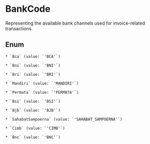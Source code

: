 # BankCode

Representing the available bank channels used for invoice-related transactions.


## Enum


    * `Bca` (value: `'BCA'`)

    * `Bni` (value: `'BNI'`)

    * `Bri` (value: `'BRI'`)

    * `Mandiri` (value: `'MANDIRI'`)

    * `Permata` (value: `'PERMATA'`)

    * `Bsi` (value: `'BSI'`)

    * `Bjb` (value: `'BJB'`)

    * `SahabatSampoerna` (value: `'SAHABAT_SAMPOERNA'`)

    * `Cimb` (value: `'CIMB'`)

    * `Bnc` (value: `'BNC'`)


